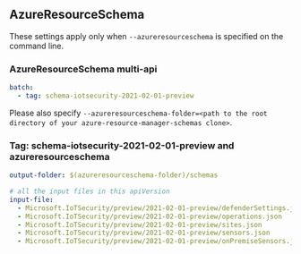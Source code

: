 ## AzureResourceSchema

These settings apply only when `--azureresourceschema` is specified on the command line.

### AzureResourceSchema multi-api

``` yaml $(azureresourceschema) && $(multiapi)
batch:
  - tag: schema-iotsecurity-2021-02-01-preview

```

Please also specify `--azureresourceschema-folder=<path to the root directory of your azure-resource-manager-schemas clone>`.

### Tag: schema-iotsecurity-2021-02-01-preview and azureresourceschema

``` yaml $(tag) == 'schema-iotsecurity-2021-02-01-preview' && $(azureresourceschema)
output-folder: $(azureresourceschema-folder)/schemas

# all the input files in this apiVersion
input-file:
  - Microsoft.IoTSecurity/preview/2021-02-01-preview/defenderSettings.json
  - Microsoft.IoTSecurity/preview/2021-02-01-preview/operations.json
  - Microsoft.IoTSecurity/preview/2021-02-01-preview/sites.json
  - Microsoft.IoTSecurity/preview/2021-02-01-preview/sensors.json
  - Microsoft.IoTSecurity/preview/2021-02-01-preview/onPremiseSensors.json

```
